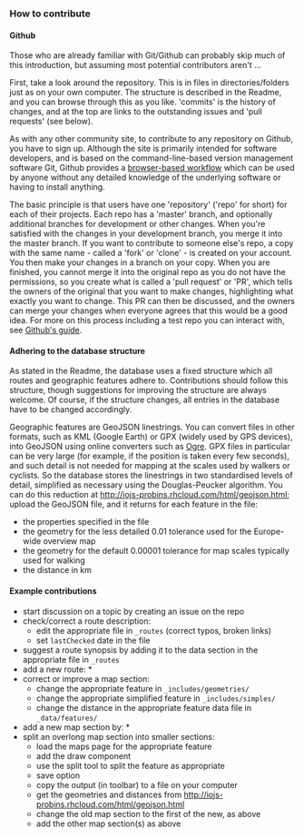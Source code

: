 ### How to contribute

#### Github

Those who are already familiar with Git/Github can probably skip much of this introduction, but assuming most potential contributors aren't ...

First, take a look around the repository. This is in files in directories/folders just as on your own computer. The structure is described in the Readme, and you can browse through this as you like. 'commits' is the history of changes, and at the top are links to the outstanding issues and 'pull requests' (see below).

As with any other community site, to contribute to any repository on Github, you have to sign up. Although the site is primarily intended for software developers, and is based on the command-line-based version management software Git, Github provides a [browser-based workflow](https://help.github.com/articles/github-flow-in-the-browser/) which can be used by anyone without any detailed knowledge of the underlying software or having to install anything.

The basic principle is that users have one 'repository' ('repo' for short) for each of their projects. Each repo has a 'master' branch, and optionally additional branches for development or other changes. When you're satisfied with the changes in your development branch, you merge it into the master branch. If you want to contribute to someone else's repo, a copy with the same name - called a 'fork' or 'clone' - is created on your account. You then make your changes in a branch on your copy. When you are finished, you cannot merge it into the original repo as you do not have the permissions, so you create what is called a 'pull request' or 'PR', which tells the owners of the original that you want to make changes, highlighting what exactly you want to change. This PR can then be discussed, and the owners can merge your changes when everyone agrees that this would be a good idea. For more on this process including a test repo you can interact with, see [Github's guide](https://guides.github.com/activities/forking/).

#### Adhering to the database structure

As stated in the Readme, the database uses a fixed structure which all routes and geographic features adhere to. Contributions should follow this structure, though suggestions for improving the structure are always welcome. Of course, if the structure changes, all entries in the database have to be changed accordingly.

Geographic features are GeoJSON linestrings. You can convert files in other formats, such as KML (Google Earth) or GPX (widely used by GPS devices), into GeoJSON using online converters such as [Ogre](http://ogre.adc4gis.com/). GPX files in particular can be very large (for example, if the position is taken every few seconds), and such detail is not needed for mapping at the scales used by walkers or cyclists. So the database stores the linestrings in two standardised levels of detail, simplified as necessary using the Douglas-Peucker algorithm. You can do this reduction at http://iojs-probins.rhcloud.com/html/geojson.html; upload the GeoJSON file, and it returns for each feature in the file:
* the properties specified in the file
* the geometry for the less detailed 0.01 tolerance used for the Europe-wide overview map
* the geometry for the default 0.00001 tolerance for map scales typically used for walking
* the distance in km

#### Example contributions

* start discussion on a topic by creating an issue on the repo
* check/correct a route description:
  * edit the appropriate file in `_routes` (correct typos, broken links)
  * set `lastChecked` date in the file
* suggest a route synopsis by adding it to the data section in the appropriate file in `_routes`
* add a new route:
  *
* correct or improve a map section:
  * change the appropriate feature in `_includes/geometries/`
  * change the appropriate simplified feature in `_includes/simples/`
  * change the distance in the appropriate feature data file in `_data/features/`
* add a new map section by:
  *
* split an overlong map section into smaller sections:
  * load the maps page for the appropriate feature
  * add the draw component
  * use the split tool to split the feature as appropriate
  * save option
  * copy the output (in toolbar) to a file on your computer
  * get the geometries and distances from http://iojs-probins.rhcloud.com/html/geojson.html
  * change the old map section to the first of the new, as above
  * add the other map section(s) as above
